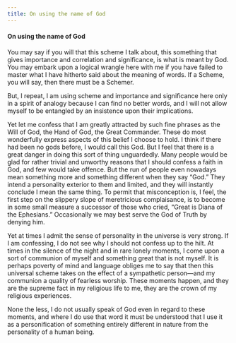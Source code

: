 ```yaml
---
title: On using the name of God
---
```

#### On using the name of God

You may say if you will that this scheme I talk about, this something
that gives importance and correlation and significance, is what is meant
by God. You may embark upon a logical wrangle here with me if you have
failed to master what I have hitherto said about the meaning of words.
If a Scheme, you will say, then there must be a Schemer.

But, I repeat, I am using scheme and importance and significance here
only in a spirit of analogy because I can find no better words, and I
will not allow myself to be entangled by an insistence upon their
implications.

Yet let me confess that I am greatly attracted by such fine phrases as
the Will of God, the Hand of God, the Great Commander. These do most
wonderfully express aspects of this belief I choose to hold. I think if
there had been no gods before, I would call this God. But I feel that
there is a great danger in doing this sort of thing unguardedly. Many
people would be glad for rather trivial and unworthy reasons that I
should confess a faith in God, and few would take offence. But the run
of people even nowadays mean something more and something different when
they say “God.” They intend a personality exterior to them and limited,
and they will instantly conclude I mean the same thing. To permit that
misconception is, I feel, the first step on the slippery slope of
meretricious complaisance, is to become in some small measure a
successor of those who cried, “Great is Diana of the Ephesians.”
Occasionally we may best serve the God of Truth by denying him.

Yet at times I admit the sense of personality in the universe is very
strong. If I am confessing, I do not see why I should not confess up to
the hilt. At times in the silence of the night and in rare lonely
moments, I come upon a sort of communion of myself and something great
that is not myself. It is perhaps poverty of mind and language obliges
me to say that then this universal scheme takes on the effect of a
sympathetic person—and my communion a quality of fearless worship. These
moments happen, and they are the supreme fact in my religious life to
me, they are the crown of my religious experiences.

None the less, I do not usually speak of God even in regard to these
moments, and where I do use that word it must be understood that I use
it as a personification of something entirely different in nature from
the personality of a human being.
